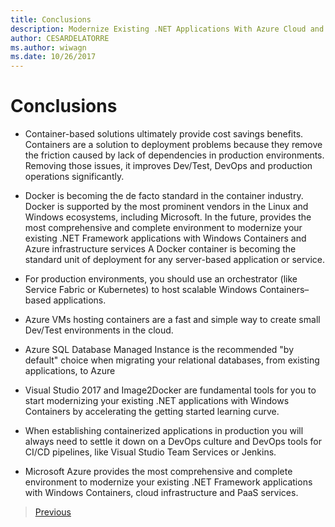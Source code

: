 ```yaml
---
title: Conclusions
description: Modernize Existing .NET Applications With Azure Cloud and Windows Containers | conclusions
author: CESARDELATORRE
ms.author: wiwagn
ms.date: 10/26/2017
---
```

# Conclusions

-   Container-based solutions ultimately provide cost savings benefits. Containers are a solution to deployment problems because they remove the friction caused by lack of dependencies in production environments. Removing those issues, it improves Dev/Test, DevOps and production operations significantly.

-   Docker is becoming the de facto standard in the container industry. Docker is supported by the most prominent vendors in the Linux and Windows ecosystems, including Microsoft. In the future, provides the most comprehensive and complete environment to modernize your existing .NET Framework applications with Windows Containers and Azure infrastructure services A Docker container is becoming the standard unit of deployment for any server-based application or service.

-   For production environments, you should use an orchestrator (like Service Fabric or Kubernetes) to host scalable Windows Containers­­–based applications.

-   Azure VMs hosting containers are a fast and simple way to create small Dev/Test environments in the cloud.

-   Azure SQL Database Managed Instance is the recommended "by default" choice when migrating your relational databases, from existing applications, to Azure

-   Visual Studio 2017 and Image2Docker are fundamental tools for you to start modernizing your existing .NET applications with Windows Containers by accelerating the getting started learning curve.

-   When establishing containerized applications in production you will always need to settle it down on a DevOps culture and DevOps tools for CI/CD pipelines, like Visual Studio Team Services or Jenkins.

-   Microsoft Azure provides the most comprehensive and complete environment to modernize your existing .NET Framework applications with Windows Containers, cloud infrastructure and PaaS services.

> [Previous](walkthroughs-technical-get-started-overview.md)  
